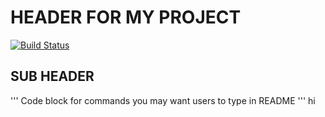 # HEADER FOR MY PROJECT
[![Build Status](https://travis-ci.org/TrueFiction/gittest.svg?branch=master)](https://travis-ci.org/TrueFiction/gittest)
## SUB HEADER

'''
Code block for commands you may want users to type in README
'''
hi
